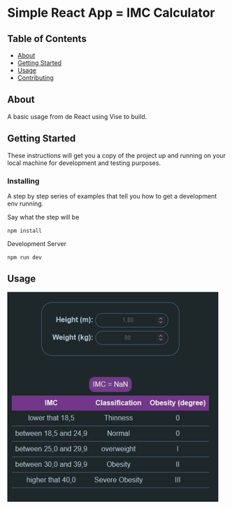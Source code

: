 # Simple React App = IMC Calculator

## Table of Contents

- [About](#about)
- [Getting Started](#getting_started)
- [Usage](#usage)
- [Contributing](../CONTRIBUTING.md)

## About <a name = "about"></a>

A basic usage from de React using Vise to build.

## Getting Started <a name = "getting_started"></a>

These instructions will get you a copy of the project up and running on your local machine for development and testing purposes.

### Installing

A step by step series of examples that tell you how to get a development env running.

Say what the step will be

```
npm install
```

Development Server

```
npm run dev
```


## Usage <a name = "usage"></a>
<img src='./public/img_capa.png' height='480px'>
